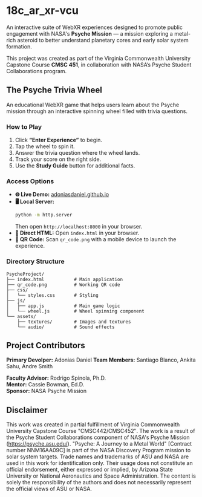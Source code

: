 # 18c_ar_xr-vcu

An interactive suite of WebXR experiences designed to promote public engagement with NASA's **Psyche Mission** — a mission exploring a metal-rich asteroid to better understand planetary cores and early solar system formation.

This project was created as part of the Virginia Commonwealth University Capstone Course **CMSC 451**, in collaboration with NASA’s Psyche Student Collaborations program.


## The Psyche Trivia Wheel  

An educational WebXR game that helps users learn about the Psyche mission through an interactive spinning wheel filled with trivia questions.

### How to Play
1. Click **“Enter Experience”** to begin.
2. Tap the wheel to spin it.
3. Answer the trivia question where the wheel lands.
4. Track your score on the right side.
5. Use the **Study Guide** button for additional facts.

### Access Options
- **🌐 Live Demo:** [adoniasdaniel.github.io](https://adoniasdaniel.github.io)  
- **🖥️ Local Server:**
  ```bash
  python -m http.server
  ```
  Then open `http://localhost:8000` in your browser.
- **📂 Direct HTML:** Open `index.html` in your browser.
- **📱 QR Code:** Scan `qr_code.png` with a mobile device to launch the experience.

### Directory Structure
```
PsycheProject/
├── index.html           # Main application
├── qr_code.png          # Working QR code
├── css/
│   └── styles.css       # Styling
├── js/
│   ├── app.js           # Main game logic
│   └── wheel.js         # Wheel spinning component
└── assets/
    ├── textures/        # Images and textures
    └── audio/           # Sound effects
```


## Project Contributors

**Primary Devolper:** Adonias Daniel
**Team Members:** Santiago Blanco, Ankita Sahu, Andre Smith

**Faculty Advisor:** Rodrigo Spinola, Ph.D.  
**Mentor:** Cassie Bowman, Ed.D.  
**Sponsor:** NASA Psyche Mission  


## Disclaimer

This work was created in partial fulfillment of Virginia Commonwealth University Capstone Course "CMSC442/CMSC452″. The work is a result of the Psyche Student Collaborations component of NASA's Psyche Mission (https://psyche.asu.edu/). "Psyche: A Journey to a Metal World" [Contract number NNM16AA09C] is part of the NASA Discovery Program mission to solar system targets. Trade names and trademarks of ASU and NASA are used in this work for identification only. Their usage does not constitute an official endorsement, either expressed or implied, by Arizona State University or National Aeronautics and Space Administration. The content is solely the responsibility of the authors and does not necessarily represent the official views of ASU or NASA.

